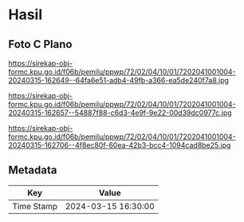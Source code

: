# Hasil

## Foto C Plano

https://sirekap-obj-formc.kpu.go.id/f06b/pemilu/ppwp/72/02/04/10/01/7202041001004-20240315-162649--64fa6e51-adb4-49fb-a366-ea5de240f7a8.jpg

https://sirekap-obj-formc.kpu.go.id/f06b/pemilu/ppwp/72/02/04/10/01/7202041001004-20240315-162657--54887f88-c6d3-4e9f-9e22-00d39dc0977c.jpg

https://sirekap-obj-formc.kpu.go.id/f06b/pemilu/ppwp/72/02/04/10/01/7202041001004-20240315-162706--4f8ec80f-60ea-42b3-bcc4-1094cad8be25.jpg


## Metadata

| Key        | Value               |
| ---------- | ------------------- |
| Time Stamp | 2024-03-15 16:30:00 |



